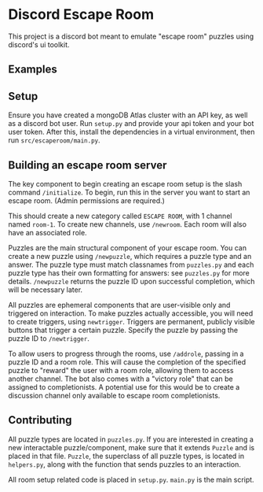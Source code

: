# Discord Escape Room

This project is a discord bot meant to emulate "escape room" puzzles using discord's ui toolkit.

## Examples

## Setup
Ensure you have created a mongoDB Atlas cluster with an API key, as well as a discord bot user.
Run `setup.py` and provide your api token and your bot user token. After this, install the dependencies in a virtual environment, then run `src/escaperoom/main.py`.

## Building an escape room server
The key component to begin creating an escape room setup is the slash command `/initialize`. To begin, run this in the server you want to start an escape room. (Admin permissions are required.)

This should create a new category called `ESCAPE ROOM`, with 1 channel named `room-1`.
To create new channels, use `/newroom`. Each room will also have an associated role.

Puzzles are the main structural component of your escape room. You can create a new puzzle using `/newpuzzle`, which requires a puzzle type and an answer. The puzzle type must match classnames from `puzzles.py` and each puzzle type has their own formatting for answers: see `puzzles.py` for more details. `/newpuzzle` returns the puzzle ID upon successful completion, which will be necessary later.

All puzzles are ephemeral components that are user-visible only and triggered on interaction. To make puzzles actually accessible, you will need to create triggers, using `newtrigger`. Triggers are permanent, publicly visible buttons that trigger a certain puzzle. Specify the puzzle by passing the puzzle ID to `/newtrigger`.

To allow users to progress through the rooms, use `/addrole`, passing in a puzzle ID and a room role. This will cause the completion of the specified puzzle to "reward" the user with a room role, allowing them to access another channel. The bot also comes with a "victory role" that can be assigned to completionists. A potential use for this would be to create a discussion channel only available to escape room completionists.

## Contributing
All puzzle types are located in `puzzles.py`. If you are interested in creating a new interactable puzzle/component, make sure that it extends `Puzzle` and is placed in that file. `Puzzle`, the superclass of all puzzle types, is located in `helpers.py`, along with the function that sends puzzles to an interaction.

All room setup related code is placed in `setup.py`. `main.py` is the main script.
